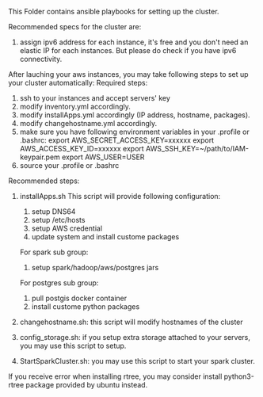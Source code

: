 This Folder contains ansible playbooks for setting up the cluster.

Recommended specs for the cluster are:
1. assign ipv6 address for each instance, it's free and you don't need an elastic IP for each instances. But please do check if you have ipv6 connectivity.

After lauching your aws instances, you may take following steps to set up your cluster automatically:
Required steps:
1. ssh to your instances and accept servers' key
2. modify inventory.yml accordingly.
3. modify installApps.yml accordingly (IP address, hostname, packages).
4. modify changehostname.yml accordingly.
5. make sure you have following environment variables in your .profile or .bashrc:
export AWS_SECRET_ACCESS_KEY=xxxxxx
export AWS_ACCESS_KEY_ID=xxxxxx
export AWS_SSH_KEY=~/path/to/IAM-keypair.pem
export AWS_USER=USER
6. source your .profile or .bashrc

Recommended steps:
1. installApps.sh
   This script will provide following configuration:
   1. setup DNS64
   2. setup /etc/hosts
   3. setup AWS credential
   4. update system and install custome packages
   
   For spark sub group:
   1. setup spark/hadoop/aws/postgres jars
   
   For postgres sub group:
   1. pull postgis docker container
   2. install custome python packages

2. changehostname.sh: this script will modify hostnames of the cluster
3. config_storage.sh: if you setup extra storage attached to your servers, you may use this script to setup.
4. StartSparkCluster.sh: you may use this script to start your spark cluster.

If you receive error when installing rtree, you may consider install python3-rtree package provided by ubuntu instead.
